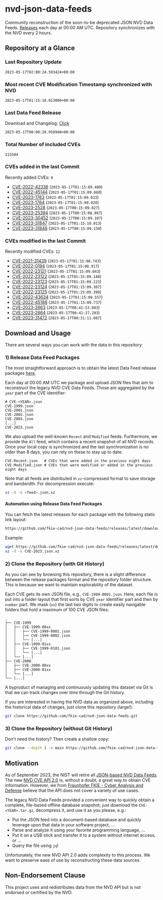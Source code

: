 # nvd-json-data-feeds

Community reconstruction of the soon-to-be deprecated JSON NVD Data Feeds. 
[Releases](releases/latest) each day at 00:00 AM UTC.
Repository synchronizes with the NVD every 2 hours.

## Repository at a Glance

### Last Repository Update

```plain
2023-05-17T02:00:24.593424+00:00
```

### Most recent CVE Modification Timestamp synchronized with NVD

```plain
2023-05-17T01:15:10.013000+00:00
```

### Last Data Feed Release

Download and Changelog: [Click](releases/latest)

```plain
2023-05-17T00:00:20.958940+00:00
```

### Total Number of included CVEs

```plain
215504
```

### CVEs added in the last Commit

Recently added CVEs: `9`

* [CVE-2022-42336](CVE-2022/CVE-2022-423xx/CVE-2022-42336.json) (`2023-05-17T01:15:09.480`)
* [CVE-2022-45144](CVE-2022/CVE-2022-451xx/CVE-2022-45144.json) (`2023-05-17T01:15:09.660`)
* [CVE-2023-1763](CVE-2023/CVE-2023-17xx/CVE-2023-1763.json) (`2023-05-17T01:15:09.833`)
* [CVE-2023-1764](CVE-2023/CVE-2023-17xx/CVE-2023-1764.json) (`2023-05-17T01:15:09.920`)
* [CVE-2023-2528](CVE-2023/CVE-2023-25xx/CVE-2023-2528.json) (`2023-05-17T00:15:09.027`)
* [CVE-2023-25394](CVE-2023/CVE-2023-253xx/CVE-2023-25394.json) (`2023-05-17T00:15:08.967`)
* [CVE-2023-30452](CVE-2023/CVE-2023-304xx/CVE-2023-30452.json) (`2023-05-17T00:15:09.107`)
* [CVE-2023-31847](CVE-2023/CVE-2023-318xx/CVE-2023-31847.json) (`2023-05-17T01:15:10.013`)
* [CVE-2023-31848](CVE-2023/CVE-2023-318xx/CVE-2023-31848.json) (`2023-05-17T00:15:09.150`)


### CVEs modified in the last Commit

Recently modified CVEs: `12`

* [CVE-2021-31439](CVE-2021/CVE-2021-314xx/CVE-2021-31439.json) (`2023-05-17T01:15:08.743`)
* [CVE-2022-0194](CVE-2022/CVE-2022-01xx/CVE-2022-0194.json) (`2023-05-17T01:15:08.917`)
* [CVE-2022-23121](CVE-2022/CVE-2022-231xx/CVE-2022-23121.json) (`2023-05-17T01:15:09.043`)
* [CVE-2022-23122](CVE-2022/CVE-2022-231xx/CVE-2022-23122.json) (`2023-05-17T01:15:09.140`)
* [CVE-2022-23123](CVE-2022/CVE-2022-231xx/CVE-2022-23123.json) (`2023-05-17T01:15:09.223`)
* [CVE-2022-23124](CVE-2022/CVE-2022-231xx/CVE-2022-23124.json) (`2023-05-17T01:15:09.307`)
* [CVE-2022-23125](CVE-2022/CVE-2022-231xx/CVE-2022-23125.json) (`2023-05-17T01:15:09.390`)
* [CVE-2022-43634](CVE-2022/CVE-2022-436xx/CVE-2022-43634.json) (`2023-05-17T01:15:09.557`)
* [CVE-2022-45188](CVE-2022/CVE-2022-451xx/CVE-2022-45188.json) (`2023-05-17T01:15:09.737`)
* [CVE-2023-2663](CVE-2023/CVE-2023-26xx/CVE-2023-2663.json) (`2023-05-17T00:41:53.083`)
* [CVE-2023-2664](CVE-2023/CVE-2023-26xx/CVE-2023-2664.json) (`2023-05-17T00:41:27.203`)
* [CVE-2023-31472](CVE-2023/CVE-2023-314xx/CVE-2023-31472.json) (`2023-05-17T00:31:11.087`)


## Download and Usage

There are several ways you can work with the data in this repository:

### 1) Release Data Feed Packages

The most straightforward approach is to obtain the latest Data Feed release packages [here](releases/latest).

Each day at 00:00 AM UTC we package and upload JSON files that aim to reconstruct the legacy NVD CVE Data Feeds.
Those are aggregated by the `year` part of the CVE identifier:

```
# CVE-<YEAR>.json
CVE-1999.json
CVE-2001.json
CVE-2002.json
CVE-2003.json
[...]
CVE-2023.json
```

We also upload the well-known `Recent` and `Modified` feeds.
Furthermore, we provide the `All` feed, which contains a recent snapshot of all NVD records.
Once your local copy is synchronized and the last synchronization is no older than 8 days, you can rely on these to stay up to date:

```plain
CVE-Recent.json   # CVEs that were added in the previous eight days
CVE-Modified.json # CVEs that were modified or added in the previous eight days
```

Note that all feeds are distributed in `xz`-compressed format to save storage and bandwidth.
For decompression execute:

```sh
xz -d -k <feed>.json.xz
```


#### Automation using Release Data Feed Packages

You can fetch the latest releases for each package with the following static link layout:

```sh
https://github.com/fkie-cad/nvd-json-data-feeds/releases/latest/download/CVE-<YEAR>.json.xz
```

Example:

```sh
wget https://github.com/fkie-cad/nvd-json-data-feeds/releases/latest/download/CVE-2023.json.xz
xz -d -k CVE-2023.json.xz
```

### 2) Clone the Repository (with Git History)

As you can see by browsing this repository, there is a slight difference between the release packages format and the repository folder structure.
This is because we want to maintain explorability of the dataset.

Each CVE gets its own JSON file, e.g., `CVE-1999-0001.json`.
Here, each file is put into a folder layout that first sorts by CVE `year` identifier part and then by `number` part.
We mask (`xx`) the last two digits to create easily navigable folders that hold a maximum of 100 CVE JSON files:

```plain
.
├── CVE-1999
│   ├── CVE-1999-00xx
│   │   ├── CVE-1999-0001.json
│   │   ├── CVE-1999-0002.json
│   │   └── [...]
│   ├── CVE-1999-01xx
│   │   ├── CVE-1999-0101.json
│   │   └── [...]
│   └── [...]
├── CVE-2000
│   ├── CVE-2000-00xx
│   ├── CVE-2000-01xx
│   └── [...]
└── [...]
```

A byproduct of managing and continuously updating this dataset via Git is that we can track changes over time through the Git history.

If you are interested in having the NVD data as organized above, including the historical data of changes, just clone this repository (large!):

```sh
git clone https://github.com/fkie-cad/nvd-json-data-feeds.git
```

### 3) Clone the Repository (without Git History)

Don't need the history? Then create a shallow copy:

```sh
git clone --depth 1 -b main https://github.com/fkie-cad/nvd-json-data-feeds.git
```

## Motivation

As of September 2023, the NIST will retire all [JSON-based NVD Data Feeds](https://nvd.nist.gov/vuln/data-feeds#divRetirementBanner-1).
The new [NVD CVE API 2.0](https://nvd.nist.gov/developers/vulnerabilities) is, without a doubt, a great way to obtain CVE information.
However, we from [Fraunhofer FKIE - Cyber Analysis and Defense](https://www.fkie.fraunhofer.de/en/departments/cad.html) believe that the API does not cover a variety of use cases.

The legacy NVD Data Feeds provided a convenient way to quickly obtain a complete, file-based offline database snapshot; just download the `CVE-<YEAR>.tar.gz`, decompress it, and use it as you please, e.g.:

* Put the JSON feed into a document-based database and quickly leverage upon that data in your software project, ...
* Parse and analyze it using your favorite programming language, ...
* Put it on a USB stick and transfer it to a system without internet access, or ...
* Query the file using `jq`!

Unfortunately, the new NVD API 2.0 adds complexity to this process.
We want to preserve ease of use by reconstructing these data sources.

## Non-Endorsement Clause

This project uses and redistributes data from the NVD API but is not endorsed or certified by the NVD.